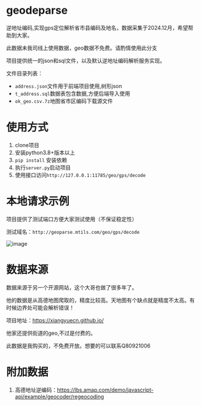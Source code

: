 # geodeparse
逆地址编码,实现gps定位解析省市县编码及地名，数据采集于2024.12月，希望帮助到大家。

此数据未我司线上使用数据，geo数据不免费。请酌情使用此分支

项目提供统一的json和sql文件，以及默认逆地址编码解析服务实现。

文件目录列表：
- `address.json`文件用于前端项目使用,树形json
- `t_address.sql`数据表包含数据,方便后端导入使用
- `ok_geo.csv.7z`地图省市区编码下载源文件


# 使用方式
1. clone项目
2. 安装python3.8+版本以上
3. `pip install` 安装依赖
4. 执行`server.py`启动项目
5. 使用接口访问`http://127.0.0.1:11785/geo/gps/decode`


# 本地请求示例

项目提供了测试端口方便大家测试使用（不保证稳定性）

测试域名：`http://geoparse.mtils.com/geo/gps/decode`

![image](https://github.com/user-attachments/assets/8b0a94cf-d898-4778-a208-9afa47d076c3)


# 数据来源

数据来源于另一个开源网站，这个大哥也做了很多年了。 

他的数据是从高德地图爬取的，精度比较高。天地图有个缺点就是精度不太高。有时候边界处可能会解析错误！

项目地址：https://xiangyuecn.github.io/

他家还提供街道的geo,不过是付费的。

此数据是我购买的，不免费开放。想要的可以联系Q80921006

# 附加数据
1. 高德地址逆编码：https://lbs.amap.com/demo/javascript-api/example/geocoder/regeocoding

